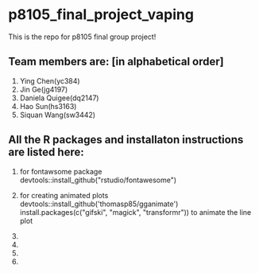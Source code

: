 # p8105_final_project_vaping
This is the repo for p8105 final group project!

## Team members are: [in alphabetical order]
1. Ying Chen(yc384)
2. Jin Ge(jg4197)
3. Daniela Quigee(dq2147)
4. Hao Sun(hs3163)
5. Siquan Wang(sw3442) 

## All the R packages and installaton instructions are listed here:

1. for fontawsome package
devtools::install_github("rstudio/fontawesome")

2. for creating animated plots
devtools::install_github('thomasp85/gganimate')
install.packages(c("gifski", "magick", "transformr")) to animate the line plot

3.

4.

5.

6.
